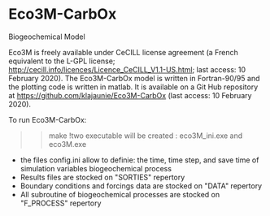 # Eco3M-CarbOx
Biogeochemical Model

Eco3M is freely available under CeCILL license agreement (a French equivalent to the L-GPL license; 
http://cecill.info/licences/Licence_CeCILL_V1.1-US.html; last access: 10 February 2020). 
The Eco3M-CarbOx model is written in Fortran-90/95 and the plotting code is written in matlab. 
It is available on a Git Hub repository at https://github.com/klajaunie/Eco3M-CarbOx (last access: 10 February 2020).

To run Eco3M-CarbOx:
>> make !two executable will be created : eco3M_ini.exe and eco3M.exe
- the files config.ini allow to definie:
    the time, time step, and save time of simulation
    variables 
    biogeochemical process 
- Results files are stocked on "SORTIES" repertory
- Boundary conditions and forcings data are stocked on "DATA" repertory
- All subroutine of biogeochemical processes are stocked on "F_PROCESS" repertory 

